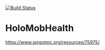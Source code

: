 [![Build Status](https://ci.loohpjames.com/job/HoloMobHealth/badge/icon)](https://ci.loohpjames.com/job/HoloMobHealth/)
# HoloMobHealth
https://www.spigotmc.org/resources/75975/
